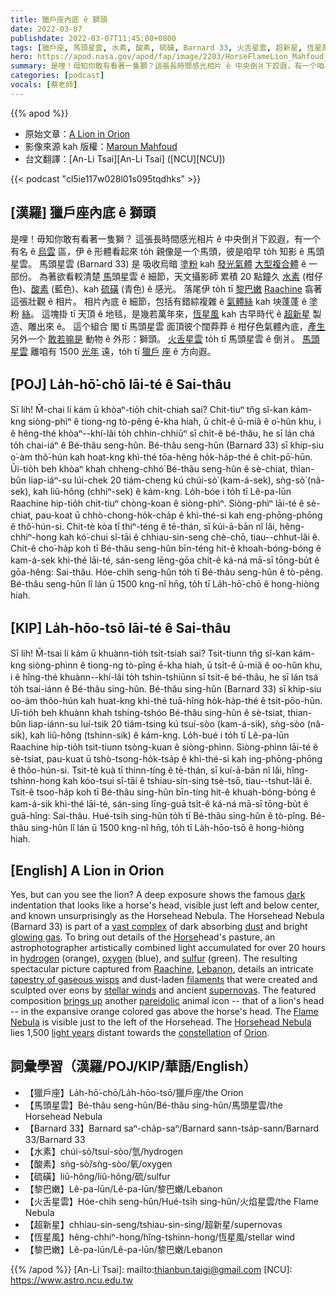 ```yaml
---
title: 獵戶座內底 ê 獅頭
date: 2022-03-07
publishdate: 2022-03-07T11:45:00+0800
tags: [獵戶座, 馬頭星雲, 水素, 酸素, 硫磺, Barnard 33, 火舌星雲, 超新星, 恆星風]
hero: https://apod.nasa.gov/apod/fap/image/2203/HorseFlameLion_Mahfoud_960.jpg
summary: 是哩！毋知你敢有看著一隻獅？這張長時間感光相片 ê 中央倒爿下跤遐，有一个咱早 to̍h 知影 ê 馬頭星雲。
categories: [podcast]
vocals: [蔡老師]
---
```


{{% apod %}}

- 原始文章：[A Lion in Orion](https://apod.nasa.gov/apod/ap220307.html)
- 影像來源 kah 版權：[Maroun Mahfoud](mailto:Maroun_Mahfoud@Hotmail.com)
- 台文翻譯：[An-Li Tsai][An-Li Tsai] ([NCU][NCU])

{{< podcast "cl5ie117w028l01s095tqdhks" >}}

## [漢羅] 獵戶座內底 ê 獅頭
是哩！毋知你敢有看著一隻獅？
這張長時間感光相片 ê 中央倒爿下跤遐，有一个有名 ê [烏雲][dark] 區，伊 ê 形體看起來 to̍h 親像是一个馬頭，彼是咱早 to̍h 知影 ê 馬頭星雲。
馬頭星雲 (Barnard 33) 是 吸收烏暗 [塗粉][dust] kah [發光氣體][glowing gas] [大型複合體][vast complex] ê 一部份。
為著欲看較清楚 [馬][Horse]頭星雲 ê 細節，天文攝影師 累積 20 點鐘久 [水素][hydrogen] (柑仔色)、[酸素][oxygen] (藍色)、kah [硫磺][sulfur] (青色) ê 感光。
落尾伊 to̍h tī [黎巴嫩][Lebanon] [Raachine][Raachine] 翕著這張壯觀 ê 相片。
相片內底 ê 細節，包括有錯綜複雜 ê [氣體絲][tapestry of gaseous wisps] kah 坱蓬蓬 ê 塗粉 [絲][filaments]。
這塊掛 tī 天頂 ê 地毯，是幾若萬年來，[恆星風][stellar winds] kah 古早時代 ê [超新星][supernovas] 製造、雕出來 ê。
這个組合 閣 tī 馬頭星雲 面頂彼个闊莽莽 ê 柑仔色氣體內底，[產生][brings up] 另外一个 [敢若嘛是][pareidolic] 動物 ê 外形：獅頭。
[火舌星雲][Flame Nebula] to̍h tī 馬頭星雲 ê 倒爿。
[馬頭星雲][Horsehead Nebula] 離咱有 1500 [光年][light years] 遠，to̍h tī [獵戶][Orion] [座][constellation] ê 方向遐。

## [POJ] La̍h-hō͘-chō lāi-té ê Sai-thâu
Sī lih! M̄-chai lí kám ū khòaⁿ-tio̍h chi̍t-chiah sai?
Chit-tiuⁿ tn̂g sî-kan kám-kng siòng-phìⁿ ê tiong-ng tò-pêng ē-kha hiah, ū chi̍t-ê ū-miâ ê o͘-hûn khu, i ê hêng-thé khòaⁿ--khí-lâi to̍h chhin-chhiūⁿ sī chi̍t-ê bé-thâu, he sī lán chá to̍h chai-iáⁿ ê Bé-thâu seng-hûn.
Bé-thâu seng-hûn (Barnard 33) sī khip-siu o͘-àm thô͘-hún kah hoat-kng khì-thé tōa-hêng ho̍k-ha̍p-thé ê chi̍t-pō͘-hūn.
Ūi-tio̍h beh khòaⁿ khah chheng-chhó͘ Bé-thâu seng-hûn ê sè-chiat, thian-bûn liap-iáⁿ-su lúi-chek 20 tiám-cheng kú chúi-sò͘ (kam-á-sek), sǹg-sò͘ (nâ-sek), kah liû-hông (chhiⁿ-sek) ê kám-kng.
Lo̍h-bóe i to̍h tī Lê-pa-lūn Raachine hip-tio̍h chit-tiuⁿ chòng-koan ê siòng-phìⁿ.
Siòng-phìⁿ lāi-té ê sè-chiat, pau-koat ū chhò-chong-ho̍k-cha̍p ê khì-thé-si kah eng-phōng-phōng ê thô͘-hún-si.
Chit-tè kòa tī thiⁿ-téng ê tē-thán, sī kúi-ā-bān nî lâi, hêng-chhiⁿ-hong kah kó͘-chui sî-tāi ê chhiau-sin-seng chè-chō, tiau--chhut-lâi ê.
Chit-ê cho͘-ha̍p koh tī Bé-thâu seng-hûn bīn-téng hit-ê khoah-bóng-bóng ê kam-á-sek khì-thé lāi-té, sán-seng lēng-gōa chi̍t-ê ká-ná mā-sī tōng-bu̍t ê gōa-hêng: Sai-thâu.
Hóe-chi̍h seng-hûn to̍h tī Bé-thâu seng-hûn ê tò-pêng.
Bé-thâu seng-hûn lî lán ū 1500 kng-nî hn̄g, to̍h tī La̍h-hō͘-chō ê hong-hiòng hiah.

## [KIP] La̍h-hōo-tsō lāi-té ê Sai-thâu
Sī lih! M̄-tsai lí kám ū khuànn-tio̍h tsi̍t-tsiah sai?
Tsit-tiunn tn̂g sî-kan kám-kng siòng-phìnn ê tiong-ng tò-pîng ē-kha hiah, ū tsi̍t-ê ū-miâ ê oo-hûn khu, i ê hîng-thé khuànn--khí-lâi to̍h tshin-tshiūnn sī tsi̍t-ê bé-thâu, he sī lán tsá to̍h tsai-iánn ê Bé-thâu sing-hûn.
Bé-thâu sing-hûn (Barnard 33) sī khip-siu oo-àm thôo-hún kah huat-kng khì-thé tuā-hîng ho̍k-ha̍p-thé ê tsi̍t-pōo-hūn.
Uī-tio̍h beh khuànn khah tshing-tshóo Bé-thâu sing-hûn ê sè-tsiat, thian-bûn liap-iánn-su luí-tsik 20 tiám-tsing kú tsuí-sòo (kam-á-sik), sǹg-sòo (nâ-sik), kah liû-hông (tshinn-sik) ê kám-kng.
Lo̍h-bué i to̍h tī Lê-pa-lūn Raachine hip-tio̍h tsit-tiunn tsòng-kuan ê siòng-phìnn.
Siòng-phìnn lāi-té ê sè-tsiat, pau-kuat ū tshò-tsong-ho̍k-tsa̍p ê khì-thé-si kah ing-phōng-phōng ê thôo-hún-si.
Tsit-tè kuà tī thinn-tíng ê tē-thán, sī kuí-ā-bān nî lâi, hîng-tshinn-hong kah kóo-tsui sî-tāi ê tshiau-sin-sing tsè-tsō, tiau--tshut-lâi ê.
Tsit-ê tsoo-ha̍p koh tī Bé-thâu sing-hûn bīn-tíng hit-ê khuah-bóng-bóng ê kam-á-sik khì-thé lāi-té, sán-sing līng-guā tsi̍t-ê ká-ná mā-sī tōng-bu̍t ê guā-hîng: Sai-thâu.
Hué-tsi̍h sing-hûn to̍h tī Bé-thâu sing-hûn ê tò-pîng.
Bé-thâu sing-hûn lî lán ū 1500 kng-nî hn̄g, to̍h tī La̍h-hōo-tsō ê hong-hiòng hiah.

## [English] A Lion in Orion
Yes, but can you see the lion?
A deep exposure shows the famous [dark][dark] indentation that looks like a horse's head, visible just left and below center, and known unsurprisingly as the Horsehead Nebula.
The Horsehead Nebula (Barnard 33) is part of a [vast complex][vast complex] of dark absorbing [dust][dust] and bright [glowing gas][glowing gas].
To bring out details of the [Horse][Horse]head's pasture, an astrophotographer artistically combined light accumulated for over 20 hours in [hydrogen][hydrogen] (orange), [oxygen][oxygen] (blue), and [sulfur][sulfur] (green).
The resulting spectacular picture captured from [Raachine][Raachine], [Lebanon][Lebanon], details an intricate [tapestry of gaseous wisps][tapestry of gaseous wisps] and dust-laden [filaments][filaments] that were created and sculpted over eons by [stellar winds][stellar winds] and ancient [supernovas][supernovas].
The featured composition [brings up][brings up] another [pareidolic][pareidolic] animal icon -- that of a lion's head -- in the expansive orange colored gas above the horse's head.
The [Flame Nebula][Flame Nebula] is visible just to the left of the Horsehead.
The [Horsehead Nebula][Horsehead Nebula] lies 1,500 [light years][light years] distant towards the [constellation][constellation] of [Orion][Orion].

## 詞彙學習（漢羅/POJ/KIP/華語/English）
- 【獵戶座】La̍h-hō͘-chō/La̍h-hōo-tsō/獵戶座/the Orion
- 【馬頭星雲】Bé-thâu seng-hûn/Bé-thâu sing-hûn/馬頭星雲/the Horsehead Nebula
- 【Barnard 33】Barnard saⁿ-cha̍p-saⁿ/Barnard sann-tsa̍p-sann/Barnard 33/Barnard 33
- 【水素】chúi-sò͘/tsuí-sòo/氫/hydrogen
- 【酸素】sǹg-sò͘/sǹg-sòo/氧/oxygen
- 【硫磺】liû-hông/liû-hông/硫/sulfur
- 【黎巴嫩】Lê-pa-lūn/Lê-pa-lūn/黎巴嫩/Lebanon
- 【火舌星雲】Hóe-chi̍h seng-hûn/Hué-tsi̍h sing-hûn/火焰星雲/the Flame Nebula
- 【超新星】chhiau-sin-seng/tshiau-sin-sing/超新星/supernovas
- 【恆星風】hêng-chhiⁿ-hong/hîng-tshinn-hong/恆星風/stellar wind
- 【黎巴嫩】Lê-pa-lūn/Lê-pa-lūn/黎巴嫩/Lebanon

{{% /apod %}}
[An-Li Tsai]: mailto:thianbun.taigi@gmail.com
[NCU]: https://www.astro.ncu.edu.tw

[copyright]: https://apod.nasa.gov/apod/fap/lib/about_apod.html#srapply

[dark]:https://apod.nasa.gov/apod/ap171227.html
[vast complex]:https://apod.nasa.gov/apod/ap181014.html
[dust]:https://en.wikipedia.org/wiki/Interstellar_dust
[glowing gas]:https://en.wikipedia.org/wiki/Emission_nebula
[Horse]:https://en.wikipedia.org/wiki/Horse
[hydrogen]:https://en.wikipedia.org/wiki/H_alpha
[oxygen]:https://periodic.lanl.gov/8.shtml
[sulfur]:https://periodic.lanl.gov/16.shtml
[Raachine]:https://youtu.be/ZLAPU_puGWg
[Lebanon]:https://en.wikipedia.org/wiki/Lebanon
[tapestry of gaseous wisps]:https://apod.nasa.gov/apod/ap190318.html
[filaments]:https://apod.nasa.gov/apod/ap161207.html
[stellar winds]:https://www.nasa.gov/mission_pages/WISE/multimedia/gallery/pia14103.html
[supernovas]:http://heasarc.gsfc.nasa.gov/docs/snr.html
[brings up]:https://i.imgur.com/aVkUL24.jpeg
[pareidolic]:https://en.wikipedia.org/wiki/Pareidolia
[Flame Nebula]:https://apod.nasa.gov/apod/ap141209.html
[Horsehead Nebula]:http://www.google.com/search?hl=en&biw=1293&bih=977&q=horsehead+site:apod.nasa.gov&um=1&ie=UTF-8&tbm=isch
[light years]:https://chandra.harvard.edu/photo/cosmic_distance.html
[constellation]:https://spaceplace.nasa.gov/constellations/en/
[Orion]:https://apod.nasa.gov/apod/ap040304.html
